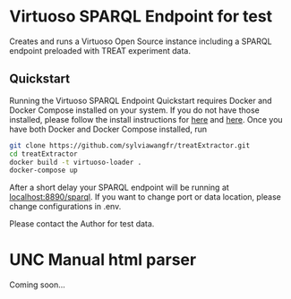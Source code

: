 # Virtuoso SPARQL Endpoint for test

Creates and runs a Virtuoso Open Source instance including a SPARQL endpoint preloaded with TREAT experiment data.

## Quickstart

Running the Virtuoso SPARQL Endpoint Quickstart requires Docker and Docker Compose installed on your system. If you do not have those installed, please follow the install instructions for [here](https://docs.docker.com/engine/install/) and [here](https://docs.docker.com/compose/install/). Once you have both Docker and Docker Compose installed, run

``` bash
git clone https://github.com/sylviawangfr/treatExtractor.git
cd treatExtractor
docker build -t virtuoso-loader .
docker-compose up
```

After a short delay your SPARQL endpoint will be running at [localhost:8890/sparql](localhost:8890/sparql). 
If you want to change port or data location, please change configurations in .env.

Please contact the Author for test data.

# UNC Manual html parser

Coming soon...
